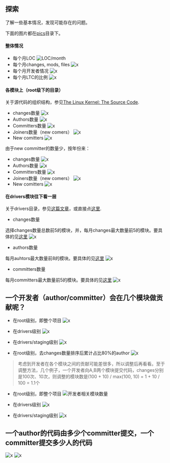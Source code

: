 ## 探索
了解一些基本情况，发现可能存在的问题。

下面的图片都在[pics](./pics)目录下。
#### 整体情况
- 每个月LOC 
![LOC/month](./pics/loc-month.png)
- 每个月changes, mods, files
![x](./pics/changes.files.mods-month.png)
- 每个月开发者情况
![x](./pics/dvprs-month.png)
- 每个月LTC的比例
![x](./pics/ltcratio-month.png)

#### 各模块上（root级下的目录）
关于源代码的组织结构，参见[The Linux Kernel: The Source Code](http://www.linux.org/threads/the-linux-kernel-the-source-code.4204/).

- changes数量
![x](./pics/numDeltas-in-mod.month.png)
- Authors数量
![x](./pics/numAthrs-month.mod.png)
- Committers数量
![x](./pics/numCmtrs-month.mod.png)
- Joiners数量（new comers）
![x](./pics/numJoiners-month.mod.png)
- New comitters
![x](./pics/numNewCmtrs-month.mod.png )

由于new committer的数量少，按年份来：

- changes数量
![x](./pics/numChgs-year.mod.png)
- Authors数量
![x](./pics/numAthrs-year.mod.png)
- Committers数量
![x](./pics/numCmtrs-year.mod.png)
- Joiners数量（new comers）
![x](./pics/numJoiners-year.mod.png)
- New comitters
![x](./pics/numNewCmtrs-year.mod.png)

#### 在drivers模块往下看一层
关于drivers目录，参见[这篇文章](http://www.linux.org/threads/the-linux-kernel-drivers.4205/)，或直接点[这里](./docs/drivers-mod.md).

- changes数量

选择changes数量总数前5的模块，并，每月changes最大数量前5的模块。要具体的见[这里](data/numChgs.in.month.mdrivers.al.txt)
![x](./pics/numChgs-month.mdrivers.png)

- authors数量

每月auhtors最大数量前8的模块。要具体的见[这里](data/numAthrs.in.month.mdrivers.al.txt)
![x](./pics/numAthrs-month.mdrivers.png)

- committers数量

每月committers最大数量前5的模块。要具体的见[这里](./data/numCmtrs.in.month.mdrivers.al.txt)
![x](./pics/numCmtrs-month.mdrivers.png)

## 一个开发者（author/committer）会在几个模块做贡献呢？
- 在root级别，即整个项目
![x](pics/CFG.dvpr-numMods.png)

- 在drivers级别
![x](pics/CFG.dvprs-numMods.indrivers.png)

- 在drivers/staging级别
![x](pics/CFG.dvprs-numMods.instaging.png)

- 在root级别，去changes数量排序后累计占比80%的author
![x](pics/CFG.coreDvprs-numMods.png)

>考虑到开发者在各个模块之间的贡献可能差很多，所以调整后再看看。至于调整方法，几个例子，一个开发者向A,B两个模块提交代码，changes分别是100次、10次，则调整的模块数是(100 + 10) / max(100, 10) = 1 + 10 / 100 = 1.1个

- 在root级别，即整个项目
![开发者相关模块数量](./pics/box.dvprs-adjNumMods.png)

- 在drivers级别
![x](./pics/box.dvprs-adjNumMods.indrivers.png)

- 在drivers/staging级别
![x](./pics/box.dvprs-adjNumMods.instaging.png)


## 一个author的代码由多少个committer提交，一个committer提交多少人的代码
![x](./pics/box.numPtnrs-dvpr.png)
![x](./pics/box.adjNumPtnrs-dvpr.png)
